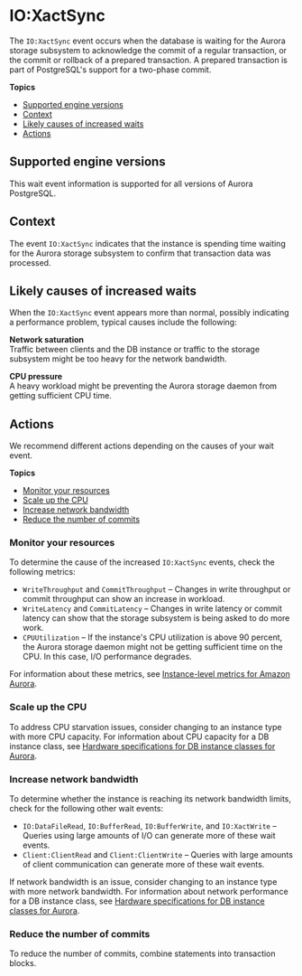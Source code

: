 # IO:XactSync<a name="apg-waits.xactsync"></a>

The `IO:XactSync` event occurs when the database is waiting for the Aurora storage subsystem to acknowledge the commit of a regular transaction, or the commit or rollback of a prepared transaction\. A prepared transaction is part of PostgreSQL's support for a two\-phase commit\.

**Topics**
+ [Supported engine versions](#apg-waits.xactsync.context.supported)
+ [Context](#apg-waits.xactsync.context)
+ [Likely causes of increased waits](#apg-waits.xactsync.causes)
+ [Actions](#apg-waits.xactsync.actions)

## Supported engine versions<a name="apg-waits.xactsync.context.supported"></a>

This wait event information is supported for all versions of Aurora PostgreSQL\.

## Context<a name="apg-waits.xactsync.context"></a>

The event `IO:XactSync` indicates that the instance is spending time waiting for the Aurora storage subsystem to confirm that transaction data was processed\.

## Likely causes of increased waits<a name="apg-waits.xactsync.causes"></a>

When the `IO:XactSync` event appears more than normal, possibly indicating a performance problem, typical causes include the following:

**Network saturation**  
Traffic between clients and the DB instance or traffic to the storage subsystem might be too heavy for the network bandwidth\.

**CPU pressure**  
A heavy workload might be preventing the Aurora storage daemon from getting sufficient CPU time\.

## Actions<a name="apg-waits.xactsync.actions"></a>

We recommend different actions depending on the causes of your wait event\.

**Topics**
+ [Monitor your resources](#apg-waits.xactsync.actions.monitor)
+ [Scale up the CPU](#apg-waits.xactsync.actions.scalecpu)
+ [Increase network bandwidth](#apg-waits.xactsync.actions.scalenetwork)
+ [Reduce the number of commits](#apg-waits.xactsync.actions.commits)

### Monitor your resources<a name="apg-waits.xactsync.actions.monitor"></a>

To determine the cause of the increased `IO:XactSync` events, check the following metrics:
+ `WriteThroughput` and `CommitThroughput` – Changes in write throughput or commit throughput can show an increase in workload\.
+ `WriteLatency` and `CommitLatency` – Changes in write latency or commit latency can show that the storage subsystem is being asked to do more work\.
+ `CPUUtilization` – If the instance's CPU utilization is above 90 percent, the Aurora storage daemon might not be getting sufficient time on the CPU\. In this case, I/O performance degrades\.

For information about these metrics, see [Instance\-level metrics for Amazon Aurora](Aurora.AuroraMonitoring.Metrics.md#Aurora.AuroraMySQL.Monitoring.Metrics.instances)\.

### Scale up the CPU<a name="apg-waits.xactsync.actions.scalecpu"></a>

To address CPU starvation issues, consider changing to an instance type with more CPU capacity\. For information about CPU capacity for a DB instance class, see [Hardware specifications for DB instance classes for Aurora](Concepts.DBInstanceClass.md#Concepts.DBInstanceClass.Summary)\.

### Increase network bandwidth<a name="apg-waits.xactsync.actions.scalenetwork"></a>

To determine whether the instance is reaching its network bandwidth limits, check for the following other wait events: 
+ `IO:DataFileRead`, `IO:BufferRead`, `IO:BufferWrite`, and `IO:XactWrite` – Queries using large amounts of I/O can generate more of these wait events\.
+ `Client:ClientRead` and `Client:ClientWrite` – Queries with large amounts of client communication can generate more of these wait events\.

If network bandwidth is an issue, consider changing to an instance type with more network bandwidth\. For information about network performance for a DB instance class, see [Hardware specifications for DB instance classes for Aurora](Concepts.DBInstanceClass.md#Concepts.DBInstanceClass.Summary)\.

### Reduce the number of commits<a name="apg-waits.xactsync.actions.commits"></a>

To reduce the number of commits, combine statements into transaction blocks\.